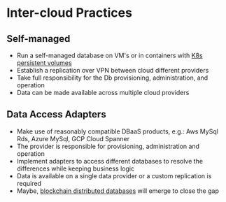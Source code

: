 # Inter-cloud Practices

## Self-managed

* Run a self-managed database on VM's or in containers with [K8s persistent volumes](https://kubernetes.io/docs/concepts/storage/persistent-volumes/)
* Establish a replication over VPN between cloud different providers
* Take full responsibility for the Db provisioning, administration, and operation
* Data can be made available across multiple cloud providers

## Data Access Adapters

* Make use of reasonably compatible DBaaS products, e.g.: Aws MySql Rds, Azure MySql, GCP Cloud Spanner
* The provider is responsible for provisioning, administration and operation
* Implement adapters to access different databases to resolve the differences while keeping business logic
* Data is available on a single data provider or a custom replication is required
* Maybe, [blockchain distributed databases](https://www.bigchaindb.com/features/) will emerge to close the gap

